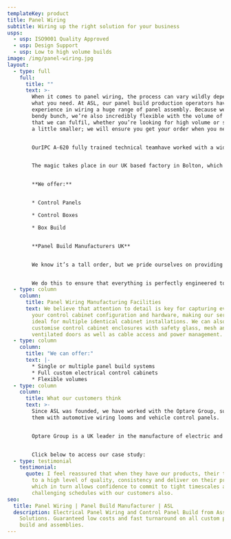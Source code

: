 ```yaml
---
templateKey: product
title: Panel Wiring
subtitle: Wiring up the right solution for your business
usps:
  - usp: ISO9001 Quality Approved
  - usp: Design Support
  - usp: Low to high volume builds
image: /img/panel-wiring.jpg
layout:
  - type: full
    full:
      title: ""
      text: >-
        When it comes to panel wiring, the process can vary wildly depending on
        what you need. At ASL, our panel build production operators have
        experience in wiring a huge range of panel assembly. Because we’re a
        bendy bunch, we’re also incredibly flexible with the volume of orders
        that we can fulfil, whether you’re looking for high volume or something
        a little smaller; we will ensure you get your order when you need it. 


        OurIPC A-620 fully trained technical teamhave worked with a wide range of industries including, automotive, nuclear, security and utilities.


        The magic takes place in our UK based factory in Bolton, which is set up as a full-service panel wiring manufacturer in order to save you money on your panels and sub-assemblies with a fast turnaround and competitively priced products.


        **We offer:**


        * Control Panels

        * Control Boxes

        * Box Build


        **Panel Build Manufacturers UK**


        We know it’s a tall order, but we pride ourselves on providing a ‘one-stop-shop’ panel wiring solution with a technical in-house design/development team and exceptional manufacturing standards. Our expert team can work from drawings and bills of materials or reverse engineer from a prototype. All our panel wiring products are electrically tested using our automatic testing facilities or with bespoke test equipment designed specifically for the product in question 


        We do this to ensure that everything is perfectly engineered to your requirements and that it works how it should, each and every time.
  - type: column
    column:
      title: Panel Wiring Manufacturing Facilities
      text: We believe that attention to detail is key for capturing every aspect of
        your control cabinet configuration and hardware, making our service
        ideal for multiple identical cabinet installations. We can also
        customise control cabinet enclosures with safety glass, mesh and steel
        ventilated doors as well as cable access and power management.
  - type: column
    column:
      title: "We can offer:"
      text: |-
        * Single or multiple panel build systems
        * Full custom electrical control cabinets  
        * Flexible volumes
  - type: column
    column:
      title: What our customers think
      text: >-
        Since ASL was founded, we have worked with the Optare Group, supplying
        them with automotive wiring looms and vehicle control panels.


        Optare Group is a UK leader in the manufacture of electric and hybrid buses and coaches. To learn more about how we continue to maintain our great relationship with Optare and help them with their range of electrical wiring assemblies. 


        Click below to access our case study:
  - type: testimonial
    testimonial:
      quote: I feel reassured that when they have our products, their team manufacture
        to a high level of quality, consistency and deliver on their promises
        which in turn allows confidence to commit to tight timescales and
        challenging schedules with our customers also.
seo:
  title: Panel Wiring | Panel Build Manufacturer | ASL
  description: Electrical Panel Wiring and Control Panel Build from Assembly
    Solutions. Guaranteed low costs and fast turnaround on all custom panel
    build and assemblies.
---
```

